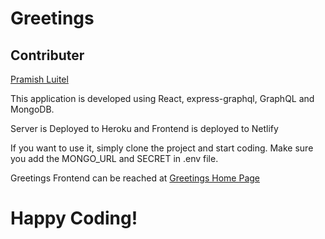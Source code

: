 # Greetings

## Contributer

[Pramish Luitel](https://pramishluitel.netlify.app/)

This application is developed using React, express-graphql, GraphQL and MongoDB.

Server is Deployed to Heroku and Frontend is deployed to Netlify

If you want to use it, simply clone the project and start coding.
Make sure you add the MONGO_URL and SECRET in .env file.

Greetings Frontend can be reached at [Greetings Home Page](https://usergreetings.netlify.app/)

# Happy Coding!
